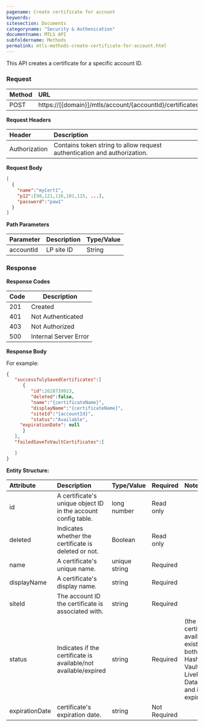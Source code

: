 ```yaml
---
pagename: Create certificate for account
keywords:
sitesection: Documents
categoryname: "Security & Authenication"
documentname: MTLS API
subfoldername: Methods
permalink: mtls-methods-create-certificate-for-account.html
---
```


This API creates a certificate for a specific account ID.

### Request

|Method|      URL|  
|:--------  |:---  |
|POST|  https://[{domain}]/mtls/account/{accountId}/certificates |


**Request Headers**

|Header         |Description  |
|:------|        :--------  |
|Authorization|    Contains token string to allow request authentication and authorization.  |

**Request Body**

```json
[
  {
  	"name":"myCert1",
  	"p12":[98,121,116,101,115, ...],
  	"password":"paw1"
  }
]
```

**Path Parameters**

|Parameter|  Description|  Type/Value |
|:------    |:--------    |:--------|
|accountId|  LP site ID |   String |

### Response

**Response Codes**

| Code | Description           |
|------|-----------------------|
| 201  | Created               |
| 401  | Not Authenticated     |
| 403  | Not Authorized        |
| 500  | Internal Server Error |


**Response Body**

For example:

```json
{  
   "successfulySavedCertificates":[  
      {  
         "id":2628739923,
         "deleted":false,
         "name":"{certificateName}",
         "displayName":"{certificateName}",
         "siteId":"{accountId}",
         "status":"Available",
	 "expirationDate": null
      }
   ],
   "failedSaveToVaultCertificates":[  

   ]
}
```

**Entity Structure:**

| Attribute | Description  | Type/Value | Required | Notes |
| :------   | :--------    | :-------- | :--- | :--- |
| id | A certificate's unique object ID in the account config table. | long number | Read only | |
| deleted   | Indicates whether the certificate is deleted or not. | Boolean | Read only | |
| name | A certificate's unique name. | unique string | Required | |
| displayName    | A certificate's display name.  | string | Required | |
| siteId | The account ID the certificate is associated with. | string | Required | |
| status | Indicates if the certificate is available/not available/expired | string | Required | (the certificate is available if it exists at both Hashicorp Vault and LivePerson's Data Base and if isn't expired)|
| expirationDate | certificate's expiration date. | string | Not Required | |
